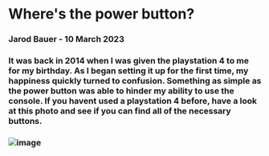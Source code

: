 # Where's the power button?
### Jarod Bauer - 10 March 2023

### It was back in 2014 when I was given the playstation 4 to me for my birthday. As I began setting it up for the first time, my happiness quickly turned to confusion. Something as simple as the power button was able to hinder my ability to use the console. If you havent used a playstation 4 before, have a look at this photo and see if you can find all of the necessary buttons.

### ![image](https://user-images.githubusercontent.com/60458106/224458307-1a945b4b-138c-4c36-a55a-8e653efdc42d.png)
